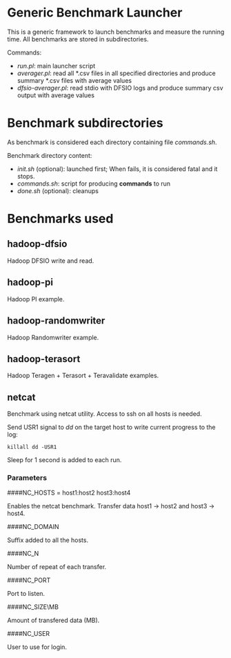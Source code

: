 # Generic Benchmark Launcher

This is a generic framework to launch benchmarks and measure the running time. All benchmarks are stored in subdirectories.

Commands:

* *run.pl*: main launcher script
* *averager.pl*: read all \*.csv files in all specified directories and produce summary \*.csv files with average values
* *dfsio-averager.pl*: read stdio with DFSIO logs and produce summary csv output with average values

# Benchmark subdirectories

As benchmark is considered each directory containing file *commands.sh*.

Benchmark directory content:

* *init.sh* (optional): launched first; When fails, it is considered fatal and it stops.
* *commands.sh*: script for producing **commands** to run
* *done.sh* (optional): cleanups

# Benchmarks used

## hadoop-dfsio

Hadoop DFSIO write and read.

## hadoop-pi

Hadoop PI example.

## hadoop-randomwriter

Hadoop Randomwriter example.

## hadoop-terasort

Hadoop Teragen + Terasort + Teravalidate examples.

## netcat

Benchmark using netcat utility. Access to ssh on all hosts is needed.

Send USR1 signal to *dd* on the target host to write current progress to the log:

    killall dd -USR1

Sleep for 1 second is added to each run.

### Parameters

####NC\_HOSTS
= host1:host2 host3:host4

Enables the netcat benchmark. Transfer data host1 -> host2 and host3 -> host4.

####NC\_DOMAIN

Suffix added to all the hosts.

####NC\_N

Number of repeat of each transfer.

####NC\_PORT

Port to listen.

####NC\_SIZE\MB

Amount of transfered data (MB).

####NC\_USER

User to use for login.
